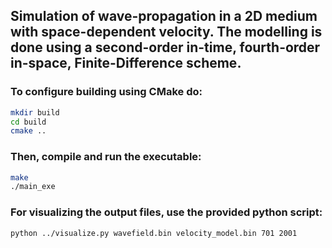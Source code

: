 ## Simulation of wave-propagation in a 2D medium with space-dependent velocity. The modelling is done using a second-order in-time, fourth-order in-space, Finite-Difference scheme.

### To configure building using CMake do:
```sh
mkdir build
cd build
cmake ..
```

### Then, compile and run the executable:
```sh
make
./main_exe
```

### For visualizing the output files, use the provided python script:
```sh
python ../visualize.py wavefield.bin velocity_model.bin 701 2001
```